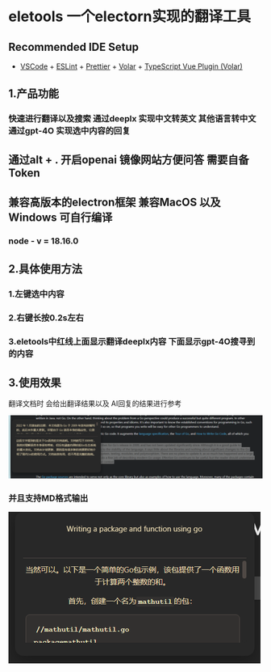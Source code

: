 # eletools 一个electorn实现的翻译工具

## Recommended IDE Setup

- [VSCode](https://code.visualstudio.com/) + [ESLint](https://marketplace.visualstudio.com/items?itemName=dbaeumer.vscode-eslint) + [Prettier](https://marketplace.visualstudio.com/items?itemName=esbenp.prettier-vscode) + [Volar](https://marketplace.visualstudio.com/items?itemName=Vue.volar) + [TypeScript Vue Plugin (Volar)](https://marketplace.visualstudio.com/items?itemName=Vue.vscode-typescript-vue-plugin)

## 1.产品功能

### 快速进行翻译以及搜索 通过deeplx 实现中文转英文 其他语言转中文 通过gpt-4O 实现选中内容的回复

## 通过alt + . 开启openai 镜像网站方便问答 需要自备Token

## 兼容高版本的electron框架 兼容MacOS 以及Windows 可自行编译

### node - v = 18.16.0

## 2.具体使用方法

### 1.左键选中内容

### 2.右键长按0.2s左右

### 3.eletools中红线上面显示翻译deeplx内容 下面显示gpt-4O搜寻到的内容

## 3.使用效果

翻译文档时 会给出翻译结果以及 AI回复的结果进行参考

![alt text](./README.assets/image.png)

### 并且支持MD格式输出

![alt text](./README.assets/image2.png)
